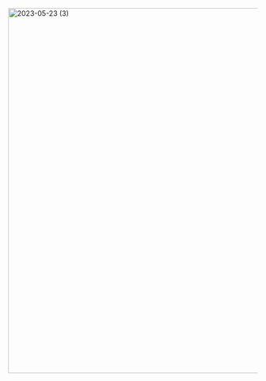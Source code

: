 <img width="739" alt="2023-05-23 (3)" src="https://github.com/IsaacBrull16/Kaiju-Alpha/assets/101247767/0d6b5562-1369-46d9-822c-bda10f86fd2b">
